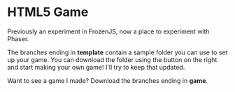 HTML5 Game
=============

Previously an experiment in FrozenJS, now a place to experiment with Phaser.

The branches ending in **template** contain a sample folder you can use to set up your game. You can download the folder using the button on the right and start making your own game! I'll try to keep that updated.

Want to see a game I made? Download the branches ending in **game**.
